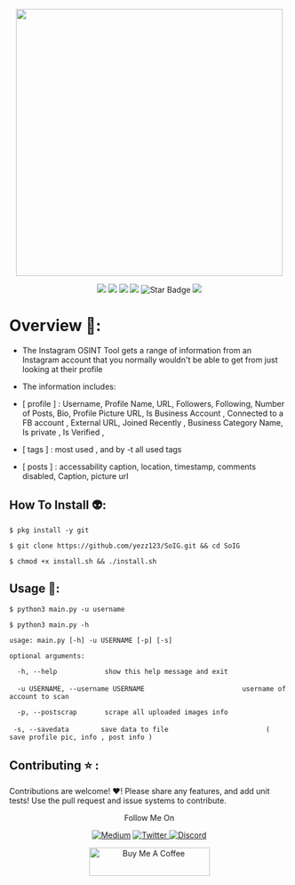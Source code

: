 <p align="center">
  <img width="480" height="480" src="https://user-images.githubusercontent.com/52716203/84056156-be939200-a9ad-11ea-8897-2a9827f3bea4.gif">
</p>

<p align="center">
   <img src="https://img.shields.io/badge/Dev-Yezz123-green?style"/>
   <img src="https://img.shields.io/github/license/yezz123/SoIG"/>
   <img src="https://img.shields.io/github/stars/yezz123/SoIG"/>
   <img src="https://img.shields.io/github/forks/yezz123/SoIG"/>
   <img src="https://img.shields.io/static/v1?label=%F0%9F%8C%9F&message=If%20Useful&style=style=flat&color=BC4E99" alt="Star Badge"/>
   <img src="https://visitor-badge.laobi.icu/badge?page_id=yezz123.Pretty-Readme">
</p>

# Overview 🤯:
* The Instagram OSINT Tool gets a range of information from an Instagram account that you normally wouldn't be able to get
from just looking at their profile

* The information includes:

* [ profile ] : Username, Profile Name, URL, Followers, Following, Number of Posts, Bio, Profile Picture URL, Is Business Account , Connected to a FB account , External URL, Joined Recently , Business Category Name, Is private , Is Verified ,

* [ tags ] : most used , and by -t all used tags

* [ posts ] : accessability caption, location, timestamp, comments disabled, Caption, picture url

## How To Install 👽:

`$ pkg install -y git`

`$ git clone https://github.com/yezz123/SoIG.git && cd SoIG`

`$ chmod +x install.sh && ./install.sh`

## Usage 🐍:

`$ python3 main.py -u username`

`$ python3 main.py -h`

`usage: main.py [-h] -u USERNAME [-p] [-s]`

`optional arguments:`

`  -h, --help            show this help message and exit`

`  -u USERNAME, --username USERNAME`
`                        username of account to scan`

`  -p, --postscrap       scrape all uploaded images info`

`  -s, --savedata        save data to file `
`                        ( save profile pic, info , post info )`

## Contributing ⭐ :
Contributions are welcome! ♥! Please share any features, and add unit tests! Use the pull request and issue systems to contribute.

<p align="center">
  Follow Me On
</p>
<p align="center">
    <a href="https://yassertahiri.medium.com/">
    <img alt="Medium" src="https://img.shields.io/badge/Medium%20-%23000000.svg?&style=for-the-badge&logo=Medium&logoColor=white"/></a>
    <a href="https://twitter.com/THyasser1">
    <img alt="Twitter" src="https://img.shields.io/badge/Twitter%20-%231DA1F2.svg?&style=for-the-badge&logo=Twitter&logoColor=white"</a>
    <a href="https://discord.gg/crNvkTYPYG">
    <img alt="Discord" src="https://img.shields.io/badge/Discord%20-%237289DA.svg?&style=for-the-badge&logo=discord&logoColor=white"/></a>
</p>
<p align="center"> <a href="https://www.buymeacoffee.com/tahiri" target="_blank"><img src="https://cdn.buymeacoffee.com/buttons/lato-orange.png" alt="Buy Me A Coffee" style="height: 51px !important;width: 217px !important;" ></a> <p>
